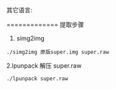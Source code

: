 其它语言:

=============
提取步骤
1. simg2img
~~~~~~~~~~~~~~~~~~~
./simg2img 原版super.img super.raw

~~~~~~~~~~~~~~~~~~~

2.lpunpack 解压 super.raw
~~~~~~~~~~~~~~~~~~~
./lpunpack super.raw 
~~~~~~~~~~~~~~~~~~~
